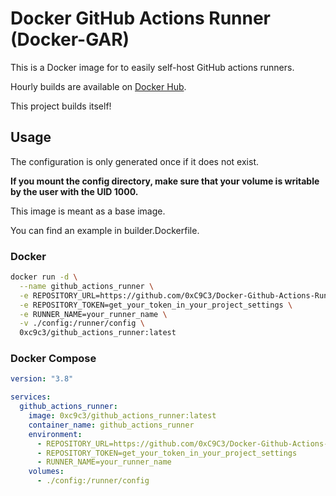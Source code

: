 # Docker GitHub Actions Runner (Docker-GAR)

This is a Docker image for to easily self-host GitHub actions runners.

Hourly builds are available on [Docker Hub](https://hub.docker.com/r/0xc9c3/github_actions_runner).

This project builds itself!

## Usage

The configuration is only generated once if it does not exist.

**If you mount the config directory, make sure that your volume is writable by the user with the UID 1000.**

This image is meant as a base image.

You can find an example in builder.Dockerfile.

### Docker

```bash
docker run -d \
  --name github_actions_runner \
  -e REPOSITORY_URL=https://github.com/0xC9C3/Docker-Github-Actions-Runner \
  -e REPOSITORY_TOKEN=get_your_token_in_your_project_settings \
  -e RUNNER_NAME=your_runner_name \
  -v ./config:/runner/config \
  0xc9c3/github_actions_runner:latest
```

### Docker Compose

```yaml
version: "3.8"

services:
  github_actions_runner:
    image: 0xc9c3/github_actions_runner:latest
    container_name: github_actions_runner
    environment:
      - REPOSITORY_URL=https://github.com/0xC9C3/Docker-Github-Actions-Runner
      - REPOSITORY_TOKEN=get_your_token_in_your_project_settings
      - RUNNER_NAME=your_runner_name
    volumes:
      - ./config:/runner/config
```
